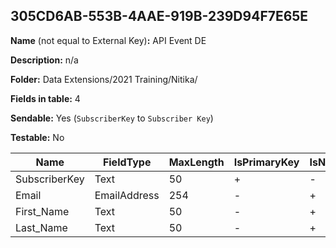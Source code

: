 ## 305CD6AB-553B-4AAE-919B-239D94F7E65E

**Name** (not equal to External Key)**:** API Event DE

**Description:** n/a

**Folder:** Data Extensions/2021 Training/Nitika/

**Fields in table:** 4

**Sendable:** Yes (`SubscriberKey` to `Subscriber Key`)

**Testable:** No

| Name | FieldType | MaxLength | IsPrimaryKey | IsNullable | DefaultValue |
| --- | --- | --- | --- | --- | --- |
| SubscriberKey | Text | 50 | + | - |  |
| Email | EmailAddress | 254 | - | + |  |
| First_Name | Text | 50 | - | + |  |
| Last_Name | Text | 50 | - | + |  |
